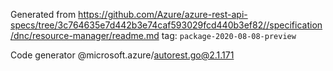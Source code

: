 Generated from https://github.com/Azure/azure-rest-api-specs/tree/3c764635e7d442b3e74caf593029fcd440b3ef82//specification/dnc/resource-manager/readme.md tag: `package-2020-08-08-preview`

Code generator @microsoft.azure/autorest.go@2.1.171


